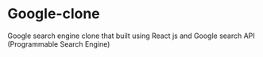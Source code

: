 # Google-clone
Google search engine clone that built using React js and Google search API (Programmable Search Engine)
